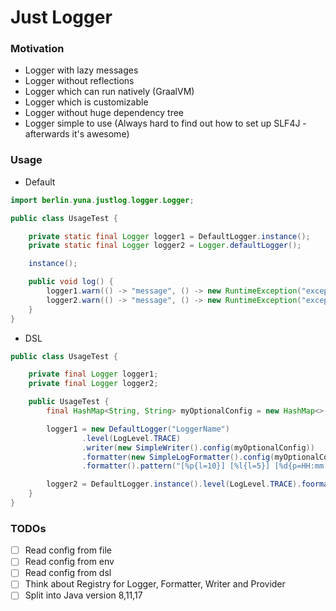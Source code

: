 # Just Logger

### Motivation

* Logger with lazy messages
* Logger without reflections
* Logger which can run natively (GraalVM)
* Logger which is customizable
* Logger without huge dependency tree
* Logger simple to use (Always hard to find out how to set up SLF4J - afterwards it's awesome)

### Usage

* Default

```Java
import berlin.yuna.justlog.logger.Logger;

public class UsageTest {

    private static final Logger logger1 = DefaultLogger.instance();
    private static final Logger logger2 = Logger.defaultLogger();

    instance();

    public void log() {
        logger1.warn(() -> "message", () -> new RuntimeException("exception"));
        logger2.warn(() -> "message", () -> new RuntimeException("exception"));
    }
}
```

* DSL

```Java
public class UsageTest {

    private final Logger logger1;
    private final Logger logger2;

    public UsageTest {
        final HashMap<String, String> myOptionalConfig = new HashMap<>();

        logger1 = new DefaultLogger("LoggerName")
                .level(LogLevel.TRACE)
                .writer(new SimpleWriter().config(myOptionalConfig))
                .formatter(new SimpleLogFormatter().config(myOptionalConfig))
                .formatter().pattern("[%p{l=10}] [%l{l=5}] [%d{p=HH:mm:ss.SSS}] [%c{l=10}] [%T{l=10,i=0}:%M:%L] %m%n%e{p=berlin,yuna}").logger();

        logger2 = DefaultLogger.instance().level(LogLevel.TRACE).foormatter().config(myOptionalConfig).logger();
    }
}
```

### TODOs

* [ ] Read config from file
* [ ] Read config from env
* [ ] Read config from dsl
* [ ] Think about Registry for Logger, Formatter, Writer and Provider
* [ ] Split into Java version 8,11,17
